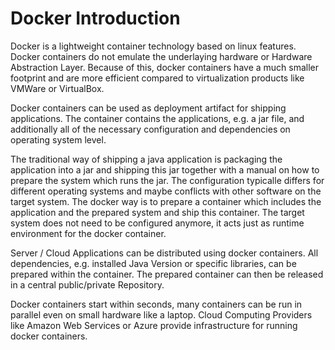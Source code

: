 Docker Introduction
===================
Docker is a lightweight container technology based on linux features.
Docker containers do not emulate the underlaying hardware or Hardware Abstraction Layer.
Because of this, docker containers have a much smaller footprint and are more efficient compared to 
virtualization products like VMWare or VirtualBox.

Docker containers can be used as deployment artifact for shipping applications.
The container contains the applications, e.g. a jar file, and additionally all of the necessary configuration and 
dependencies on operating system level.

The traditional way of shipping a java application is packaging the application into a jar and shipping this jar 
together with a manual on how to prepare the system which runs the jar.
The configuration typicalle differs for different operating systems and maybe conflicts with other software on the target system.
The docker way is to prepare a container which includes the application and the prepared system and ship this container.
The target system does not need to be configured anymore, it acts just as runtime environment for the docker container.

Server / Cloud Applications can be distributed using docker containers.
All dependencies, e.g. installed Java Version or specific libraries, can be prepared within the container.
The prepared container can then be released in a central public/private Repository.

Docker containers start within seconds, many containers can be run in parallel even on small hardware like a laptop.
Cloud Computing Providers like Amazon Web Services or Azure provide infrastructure for running docker containers.
